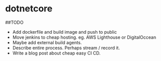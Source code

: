 # dotnetcore

##TODO

* Add dockerfile and build image and push to public
* Move jenkins to cheap hosting. eg. AWS Lighthouse or DigitalOccean
* Maybe add external build agents.
* Describe entire process. Perhaps stream / record it.
* Write a blog post about cheap easy CI CD.
